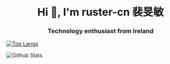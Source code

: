 <h1 align="center">Hi 👋, I'm ruster-cn 裴旻敏</h1>
<h3 align="center">Technology enthusiast from Ireland</h3>

[![Top Langs](https://github-readme-stats.vercel.app/api/top-langs/?username=ruster-cn)](https://github.com/anuraghazra/github-readme-stats)

![Github Stats](https://github-readme-stats.vercel.app/api?username=ruster-cn&show_icons=true&theme=dark)

